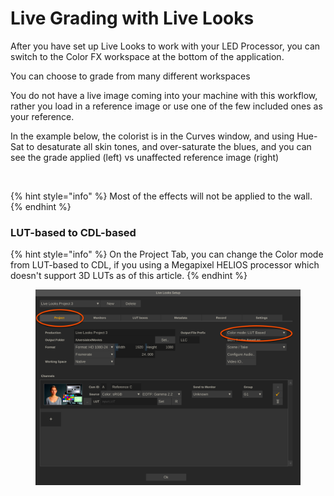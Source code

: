 # Live Grading with Live Looks

After you have set up Live Looks to work with your LED Processor, you can switch to the Color FX workspace at the bottom of the application.

You can choose to grade from many different workspaces&#x20;

You do not have a live image coming into your machine with this workflow, rather you load in a reference image or use one of the few included ones as your reference.&#x20;

In the example below, the colorist is in the Curves window, and using Hue-Sat to desaturate all skin tones, and over-saturate the blues, and you can see the grade applied (left) vs unaffected reference image (right)&#x20;

<figure><img src="../.gitbook/assets/image (117).png" alt=""><figcaption></figcaption></figure>

{% hint style="info" %}
Most of the effects will not be applied to the wall.&#x20;
{% endhint %}

### LUT-based to CDL-based

{% hint style="info" %}
On the Project Tab, you can change the Color mode from LUT-based to CDL, if you using a Megapixel HELIOS processor which doesn't support 3D  LUTs as of this article.
{% endhint %}

<figure><img src="../.gitbook/assets/image (112).png" alt=""><figcaption></figcaption></figure>

